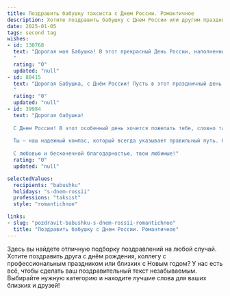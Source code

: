 ```yaml
---
title: Поздравить бабушку таксиста с Днем России. Романтичное
description: Хотите поздравить бабушку с Днем России или другим праздником? Наш ИИ создаст незабываемое поздравление, а вы обязательно выделитесь среди других.  
date: 2025-01-05
tags: second tag
wishes:
- id: 130768
  text: "Дорогая моя Бабушка! В этот прекрасный День России, наполненный солнечным светом и гордостью за нашу Родину, я шлю тебе самые теплые и нежные поздравления.  Пусть твоя жизнь, как бескрайние русские просторы, будет полна радости, света и любви.  Пусть каждый новый день, словно приятная поездка на такси по знакомым улицам,  приносит тебе только хорошее настроение и приятные встречи.  Будь здорова, счастлива и любима! С Днём России!
  "
  rating: "0"
  updated: "null"
- id: 80415
  text: "Дорогая Бабушка, с Днём России! Пусть в этот праздничный день,  как и в вашем сердце,  будет  покой и  тепло  от  любящей  Родины.  Пусть  в  каждой  капле  росы  отражается  красота  нашего  мира,  а  в  каждой  капле  чайного  напитка  -  сладость  жизни.  С  любовью  и  уважением!
  "
  rating: "0"
  updated: "null"
- id: 39984
  text: "Дорогая бабушка!
  
  С Днем России! В этот особенный день хочется пожелать тебе, словно таксисту, уверенности на всех жизненных маршрутах. Пусть каждое ваше путешествие будет наполнено радостью и счастьем, а каждый поворот судьбы дарит новые возможности и яркие впечатления.
  
  Ты – наш надежный компас, который всегда указывает правильный путь. Спасибо за твою заботу и любовь, которые помогают нам двигаться вперед. Пусть каждый миг будет волшебным, как поездка по самым красивым местам нашей страны.
  
  С любовью и бесконечной благодарностью, твои любимые!"
  rating: "0"
  updated: "null"

selectedValues:
  recipients: "babushku"
  holidays: "s-dnem-rossii"
  professions: "taksist"
  style: "romantichnoe"

links:
- slug: "pozdravit-babushku-s-dnem-rossii-romantichnoe"
  title: "Поздравить бабушку с Днем России. Романтичное"
---
```


Здесь вы найдете отличную подборку поздравлений на любой случай.
Хотите поздравить друга с днём рождения, коллегу с профессиональным праздником или близких с Новым годом? У нас есть всё, чтобы сделать ваш поздравительный текст незабываемым. Выбирайте нужную категорию и находите лучшие слова для ваших близких и друзей!
